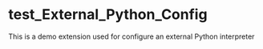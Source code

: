 # test_External_Python_Config
This is a demo extension used for configure an external Python interpreter
